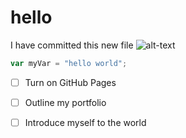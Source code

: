 # hello






I have committed this new file
![alt-text](images/example.jpg)

```javascript
var myVar = "hello world";
```
- [ ] Turn on GitHub Pages
- [ ] Outline my portfolio
- [ ] Introduce myself to the world

